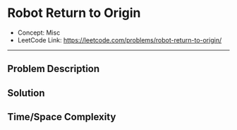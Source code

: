 # Robot Return to Origin

- Concept: Misc
- LeetCode Link: https://leetcode.com/problems/robot-return-to-origin/

---

## Problem Description

## Solution

## Time/Space Complexity

